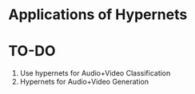 # Applications of Hypernets

# TO-DO
  1. Use hypernets for Audio+Video Classification
  2. Hypernets for Audio+Video Generation
